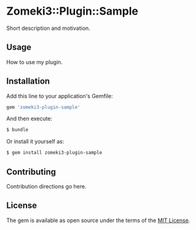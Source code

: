 # Zomeki3::Plugin::Sample
Short description and motivation.

## Usage
How to use my plugin.

## Installation
Add this line to your application's Gemfile:

```ruby
gem 'zomeki3-plugin-sample'
```

And then execute:
```bash
$ bundle
```

Or install it yourself as:
```bash
$ gem install zomeki3-plugin-sample
```

## Contributing
Contribution directions go here.

## License
The gem is available as open source under the terms of the [MIT License](http://opensource.org/licenses/MIT).
